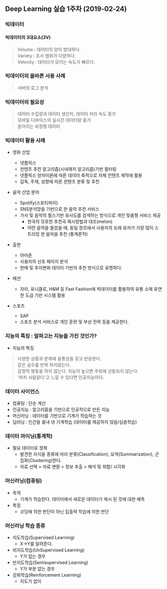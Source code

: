 

## Deep Learning 실습 1주차 (2019-02-24)

### 빅데이터

#### 빅데이터의 3대요소(3V)
> Volume : 데이터의 양이 방대하다.  
> Variety : 조사 범위가 다양하다.  
> Velovity : 데이터가 모이는 속도가 빠르다.
    
        
### 빅데이터의 올바른 사용 사례
> 서버의 로그 분석


### 빅데이터의 필요성
> 데이터 수집량과 데이터 생산자, 데이터 처리 속도 증가                    
> 모바일 디바이스의 실시간 데이터량 증가  
> 쏟아지는 비정형 데이터 

### 빅데이터 활용 사례
- 영화 산업
    - 넷플릭스 
    - 컨텐츠 추천 알고리즘(시네매치 알고리즘)기반 필터링
    - 넷플릭스 양자이론에 따른 데이터 축적으로 자체 컨텐츠 제작에 활용
    - 감독, 주제, 성향에 따른 컨텐츠 분류 및 추천

- 음악 산업 분야
    - Spotify(스포티파이)
    - SNS분석망을 기반으로 한 음악 추천 서비스
    - 가사 및 음악의 펄스기반 유사도를 검색하는 방식으로 개인 맞춤형 서비스 제공
        - 한국의 모호한 추천곡 제시방법과 대조(melon)
        - 어떤 음악을 들었을 때, 동일 장르에서 사용자의 또래 유저가 가장 많이 스트리밍 한 음악을 추천 (통계론적)

- 출판
    - 아마존
    - 사용자의 선호 페이지 분석
    - 판매 및 추이변화 데이터 기반의 추천 방식으로 유명하다.
    
- 패션
    - 자라, 유니클로, H&M 등 Fast Fashion에 빅데이터를 활용하여 유통 소매 유연한 도급 기반 시스템 활용
    
- 스포츠
    - SAP
    - 스포츠 분석 서비스로 개인 훈련 및 부상 전략 등을 제공한다. 
      

### 지능의 특징 : 알파고는 지능을 가진 것인가?  

- 지능의 특징
> 다양한 상황과 문제에 융통성을 갖고 반응한다.  
> 같은 실수를 반복 하지않는다.  
> 감정적 행동을 하지 않는다.
> 지능이 높으면 주위에 선동되지 않는다.    
> '마치 사람같다'고 느낄 수 있다면 인공지능이다.


### 데이터 사이언스
- 컴퓨팅 : 단순 계산
- 인공지능 :  알고리즘을 기반으로 인공적으로 만든 지능
- 머신러닝 : 데이터를 기반으로 기계가 학습하는 것
- 딥러닝 : 인간을 흉내 낸 기계학습 (데이터를 제공하지 않음/심층학습)


### 데이터 마이닝(통계학)
- 필요 데이터로 정제
    - 발견한 지식을 종류에 따라 분류(Classification), 요약(Summarization), 군집화(Clustering)한다.
    - 자료 선택 > 자료 변환 > 정보 추출 > 해석 및 취합/ 시각화


### 머신러닝(컴퓨팅)
- 목적
    - 기계가 학습한다. 데이터에서 새로운 데이터가 제시 된 것에 대한 예측
- 특징
    - 코딩에 의한 판단이 아닌 입출력 학습에 의한 판단
    

### 머신러닝 학습 종류
- 지도학습(Supervised Learning)
    - X->Y를 알려준다.
- 비지도학습(UnSupervised Learning) 
    - Y가 없는 경우
- 반지도학습(Semisupervised Learning)
    - Y가 부분 없는 경우
- 강화학습(Reinforcement Learning)
    - 지도가 없이 
